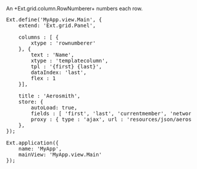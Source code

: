 An +Ext.grid.column.RowNumberer+ numbers each row.

<pre class="runnable run">
Ext.define('MyApp.view.Main', {
    extend: 'Ext.grid.Panel',

    columns : [ {
        xtype : 'rownumberer' 
    }, {
        text : 'Name',
        xtype : 'templatecolumn',
        tpl : '{first} {last}',
        dataIndex: 'last',
        flex : 1
    }],
    
    title : 'Aerosmith',
	store: {
        autoLoad: true,
	    fields : [ 'first', 'last', 'currentmember', 'networth' ],
        proxy : { type : 'ajax', url : 'resources/json/aerosmith.json' }
    },
});

Ext.application({
    name: 'MyApp',
    mainView: 'MyApp.view.Main'
});

</pre>